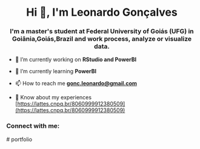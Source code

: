<h1 align="center">Hi 👋, I'm Leonardo Gonçalves</h1>
<h3 align="center">I'm a master's student at Federal University of Goiás (UFG) in Goiânia,Goiás,Brazil and work process, analyze or visualize data.</h3>

- 🔭 I’m currently working on **RStudio and PowerBI**

- 🌱 I’m currently learning **PowerBI**

- 📫 How to reach me **gonc.leonardo@gmail.com**

- 📄 Know about my experiences [https://lattes.cnpq.br/8060999912380509](https://lattes.cnpq.br/8060999912380509)

<h3 align="left">Connect with me:</h3>
<p align="left">
</p>
# portfolio
